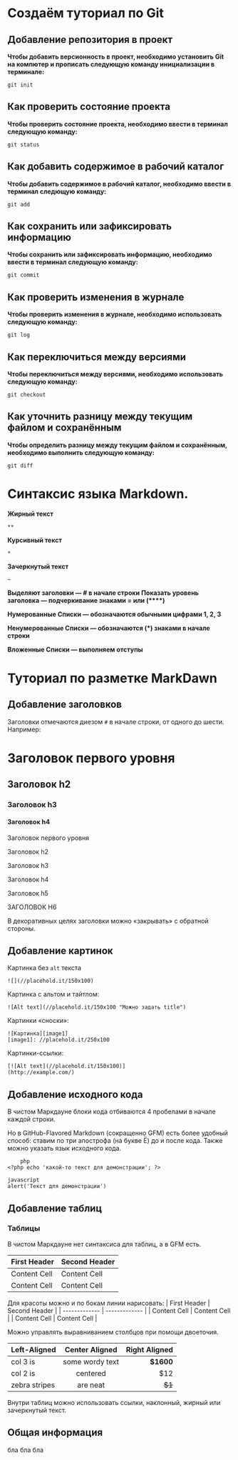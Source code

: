 # Создаём туториал по Git

## Добавление репозитория в проект

**Чтобы добавить версионность в проект, необходимо установить Git на компютер и прописать следующую команду инициализации в терминале:**
```
git init
```

## Как проверить состояние проекта

**Чтобы проверить состояние проекта, необходимо ввести в терминал следующую команду:**
```fix
git status
```

## Как добавить содержимое в рабочий каталог
**Чтобы добавить содержимое в рабочий каталог, необходимо ввести в терминал следющую команду:**
```
git add
```
## Как сохранить или зафиксировать информацию
**Чтобы сохранить или зафиксировать информацию, необходимо ввести в терминал следующую команду:**
```
git commit
```
## Как проверить изменения в журнале
**Чтобы проверить изменения в журнале, необходимо использовать следующую команду:**
```
git log
```
## Как переключиться между версиями
**Чтобы переключиться между версиями, необходимо использовать следующую команду:**
```fix
git checkout
```
## Как уточнить разницу между текущим файлом и сохранённым
**Чтобы определить разницу между текущим файлом и сохранённым, необходимо выполнить следующую команду:**
```
git diff
```
# Синтаксис языка Markdown. 
**Жирный текст**
```
**
```
**Курсивный текст**
```
*
```
**Зачеркнутый текст**
```
~
```
**Выделяют заголовки — # в начале строки**
**Показать уровень заголовка —
подчеркивание знаками = или (****)**

**Нумерованные Списки — обозначаются
обычными цифрами 1, 2, 3**

**Ненумерованные Списки — обозначаются (*) знаками в начале строки**

**Вложенные Списки — выполняем отступы**

# Туториал по разметке MarkDawn

## Добавление заголовков
Заголовки отмечаются диезом `#` в начале строки, от
одного до шести. Например:
# Заголовок первого уровня #
## Заголовок h2
### Заголовок h3
#### Заголовок h4
Заголовок первого уровня

Заголовок h2

Заголовок h3

Заголовок h4

Заголовок h5

ЗАГОЛОВОК H6

В декоративных целях заголовки можно «закрывать» с обратной
стороны.


## Добавление картинок
Картинка без `alt` текста
```
![](//placehold.it/150x100)
```
Картинка с альтом и тайтлом:
```
![Alt text](//placehold.it/150x100 "Можно задать title")
```
Картинки «сноски»:
```
![Картинка][image1]
[image1]: //placehold.it/250x100
```
Картинки-ссылки:
```
[![Alt text](//placehold.it/150x100)]
(http://example.com/)
```

## Добавление исходного кода

В чистом Маркдауне блоки кода отбиваются 4 пробелами в
начале каждой строки.

Но в GitHub-Flavored Markdown (сокращенно GFM) есть
более удобный способ: ставим по три апострофа (на букве
Ё) до и после кода. Также можно указать язык исходного
кода.

```
    php
<?php echo 'какой-то текст для демонстрации'; ?>    
```

```
javascript
alert('Текст для демонстрации')

```


## Добавление таблиц
### Таблицы

В чистом Маркдауне нет синтаксиса для таблиц, а в GFM
есть.


First Header | Second Header
------------- | -------------
Content Cell | Content Cell
Content Cell | Content Cell



Для красоты можно и по бокам линии нарисовать:
| First Header | Second Header |
| ------------- | ------------- |
| Content Cell | Content Cell |
| Content Cell | Content Cell |

Можно управлять выравниванием столбцов при помощи
двоеточия.

| Left-Aligned | Center Aligned | Right Aligned |
|:------------- |:---------------:| -------------:|
| col 3 is | some wordy text | **$1600** |
| col 2 is | centered | $12 |
| zebra stripes | are neat | ~~$1~~ |

Внутри таблиц можно использовать ссылки, наклонный,
жирный или зачеркнутый текст.

## Общая информация

бла бла бла 